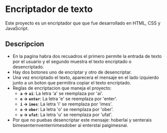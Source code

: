 # Encriptador de texto

Este proyecto es un encriptador que que fue desarrollado en HTML, CSS y JavaScript.

## Descripcion

- En la pagina habra dos recuadros el primero permite la entrada de texto por el usuario y el segundo muestra el texto encriptado o desencriptado.
- Hay dos botones uno de encriptar y otro de desencriptar.
- Una vez encriptado el texto, aparecera el mensaje en el lado izquierdo junto a un boton que permitira copiar el texto encriptado.
- Reglas de encriptacion que maneja el proyecto:
  - **`a` → `ai`**: La letra 'a' se reemplaza por 'ai'.
  - **`e` → `enter`**: La letra 'e' se reemplaza por 'enter'.
  - **`i` → `imes`**: La letra 'i' se reemplaza por 'imes'.
  - **`o` → `ober`**: La letra 'o' se reemplaza por 'ober'.
  - **`u` → `ufat`**: La letra 'u' se reemplaza por 'ufat'.
- Por que no puebas desencriptar este mensaje: hoberlai y senterais bimesenternventernimesdober ai enterstai paigimesnai.

